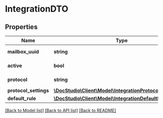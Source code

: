 # IntegrationDTO

## Properties
Name | Type | Description | Notes
------------ | ------------- | ------------- | -------------
**mailbox_uuid** | **string** | Mailbox uuid | 
**active** | **bool** | Integration status | 
**protocol** | **string** | Integration protocol | 
**protocol_settings** | [**\DocStudio\Client\Model\IntegrationProtocolSettingsDTO**](IntegrationProtocolSettingsDTO.md) |  | 
**default_rule** | [**\DocStudio\Client\Model\IntegrationDefaultRuleDTO**](IntegrationDefaultRuleDTO.md) |  | 

[[Back to Model list]](../../README.md#documentation-for-models) [[Back to API list]](../../README.md#documentation-for-api-endpoints) [[Back to README]](../../README.md)

